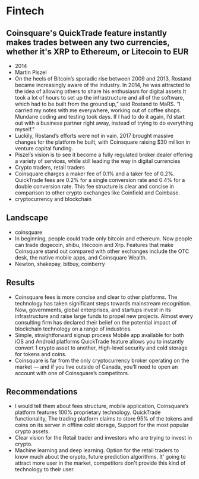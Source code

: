 # Fintech
## Coinsquare's QuickTrade feature instantly makes trades between any two currencies, whether it's XRP to Ethereum, or Litecoin to EUR
* 2014
* Martin Piszel
* On the heels of Bitcoin’s sporadic rise between 2009 and 2013, Rostand became increasingly aware of the industry. In 2014, he was attracted to the idea of allowing others to share his enthusiasm for digital assets.It took a lot of hours to set up the infrastructure and all of the software, which had to be built from the ground up,” said Rostand to MaRS. “I carried my notes with me everywhere, working out of coffee shops. Mundane coding and testing took days. If I had to do it again, I’d start out with a business partner right away, instead of trying to do everything myself."
* Luckily, Rostand’s efforts were not in vain. 2017 brought massive changes for the platform he built, with Coinsquare raising $30 million in venture capital funding.
* Piszel’s vision is to see it become a fully regulated broker dealer offering a variety of services, while still leading the way in digital currencies
* Crypto traders, retail traders
* Coinsquare charges a maker fee of 0.1% and a taker fee of 0.2%. QuickTrade fees are 0.2% for a single conversion rate and 0.4% for a double conversion rate. This fee structure is clear and concise in comparison to other crypto exchanges like Coinfield and Coinbase.
* cryptocurrency and blockchain
## Landscape
* coinsquare
* In beginning, people could trade only bitcoin and ethereum. Now people can trade dogecoin, shibu, litecooin and Xrp. Features that make Coinsquare stand out compared with other exchanges include the OTC desk, the native mobile apps, and Coinsquare Wealth. 
* Newton, shakepay, bitbuy, coinberry

## Results
* Coinsquare fees is more concise and clear to other platforms. The technology has taken significant steps towards mainstream recognition. Now, governments, global enterprises, and startups invest in its infrastructure and raise large funds to propel new projects. Almost every consulting firm has declared their belief on the potential impact of blockchain technology on a range of industries.
* Simple, straightforward signup process Mobile app available for both iOS and Android platforms QuickTrade feature allows you to instantly convert 1 crypto asset to another, High-level security and cold storage for tokens and coins.
* Coinsquare is far from the only cryptocurrency broker operating on the market — and if you live outside of Canada, you’ll need to open an account with one of Coinsquare’s competitors.
## Recommendations
* I would tell them about fees structure, mobile application, Coinsquare’s platform features 100% proprietary technology. QuickTrade functionality,  The trading platform claims to store 95% of the tokens and coins on its server in offline cold storage, Support for the most popular crypto assets.
* Clear vision for the Retail trader and investors who are trying to invest in crypto.
* Machine learning and deep learning. Option for the retail traders to know much about the crypto, future prediction algorithms. It' going to attract more user in the market, competitors don't provide this kind of technology to their user.

